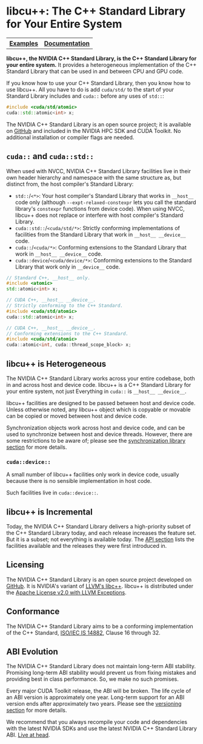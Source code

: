 # libcu++: The C++ Standard Library for Your Entire System

<table><tr>
<th><b><a href="https://github.com/nvidia/libcudacxx/tree/main/samples">Examples</a></b></th>
<th><b><a href="https://nvidia.github.io/libcudacxx">Documentation</a></b></th>
</tr></table>

**libcu++, the NVIDIA C++ Standard Library,  is the C++ Standard Library for
  your entire system.**
It provides a heterogeneous implementation of the C++ Standard Library that can
  be used in and between CPU and GPU code.

If you know how to use your C++ Standard Library, then you know how to use
  libcu++.
All you have to do is add `cuda/std/` to the start of your Standard Library
  includes and `cuda::` before any uses of `std::`:

```c++
#include <cuda/std/atomic>
cuda::std::atomic<int> x;
```

The NVIDIA C++ Standard Library is an open source project; it is available on
  [GitHub] and included in the NVIDIA HPC SDK and CUDA Toolkit.
No additional installation or compiler flags are needed.

## `cuda::` and `cuda::std::`

When used with NVCC, NVIDIA C++ Standard Library facilities live in their own
  header hierarchy and namespace with the same structure as, but distinct from,
  the host compiler's Standard Library:

* `std::`/`<*>`: Your host compiler's Standard Library that works in
      `__host__` code only (although `--expt-relaxed-constexpr` lets you call
      the standard library's `constexpr` functions from device code).
    When using NVCC, libcu++ does not replace or interfere with host compiler's
      Standard Library.
* `cuda::std::`/`<cuda/std/*>`: Strictly conforming implementations of
      facilities from the Standard Library that work in `__host__ __device__`
      code.
* `cuda::`/`<cuda/*>`: Conforming extensions to the Standard Library that
      work in `__host__ __device__` code.
* `cuda::device`/`<cuda/device/*>`: Conforming extensions to the Standard
      Library that work only in `__device__` code.

```c++
// Standard C++, __host__ only.
#include <atomic>
std::atomic<int> x;

// CUDA C++, __host__ __device__.
// Strictly conforming to the C++ Standard.
#include <cuda/std/atomic>
cuda::std::atomic<int> x;

// CUDA C++, __host__ __device__.
// Conforming extensions to the C++ Standard.
#include <cuda/std/atomic>
cuda::atomic<int, cuda::thread_scope_block> x;
```

## libcu++ is Heterogeneous

The NVIDIA C++ Standard Library works across your entire codebase, both in and
  across host and device code.
libcu++ is a C++ Standard Library for your entire system, not just
Everything in `cuda::` is `__host__ __device__`.

libcu++ facilities are designed to be passed between host and device code.
Unless otherwise noted, any libcu++ object which is copyable or movable can be
  copied or moved between host and device code.

Synchronization objects work across host and device code, and can be used to
  synchronize between host and device threads.
However, there are some restrictions to be aware of; please see the
  [synchronization library section] for more details.

### `cuda::device::`

A small number of libcu++ facilities only work in device code, usually because
  there is no sensible implementation in host code.

Such facilities live in `cuda::device::`.

## libcu++ is Incremental

Today, the NVIDIA C++ Standard Library delivers a high-priority subset of the
  C++ Standard Library today, and each release increases the feature set.
But it is a subset; not everything is available today.
The [API section] lists the facilities available and the releases they were
  first introduced in.

## Licensing

The NVIDIA C++ Standard Library is an open source project developed on [GitHub].
It is NVIDIA's variant of [LLVM's libc++].
libcu++ is distributed under the [Apache License v2.0 with LLVM Exceptions].

## Conformance

The NVIDIA C++ Standard Library aims to be a conforming implementation of the
  C++ Standard, [ISO/IEC IS 14882], Clause 16 through 32.

## ABI Evolution

The NVIDIA C++ Standard Library does not maintain long-term ABI stability.
Promising long-term ABI stability would prevent us from fixing mistakes and
  providing best in class performance.
So, we make no such promises.

Every major CUDA Toolkit release, the ABI will be broken.
The life cycle of an ABI version is approximately one year.
Long-term support for an ABI version ends after approximately two years.
Please see the [versioning section] for more details.

We recommend that you always recompile your code and dependencies with the
  latest NVIDIA SDKs and use the latest NVIDIA C++ Standard Library ABI.
[Live at head].


[GitHub]: https://github.com/nvidia/libcudacxx

[API section]: https://nvidia.github.io/libcudacxx/api.html
[synchronization library section]: https://nvidia.github.io/libcudacxx/api/synchronization_library.html
[versioning section]: https://nvidia.github.io/libcudacxx/releases/versioning.html

[documentation]: https://nvidia.github.io/libcudacxx

[LLVM's libc++]: https://libcxx.llvm.org
[Apache License v2.0 with LLVM Exceptions]: https://llvm.org/LICENSE.txt

[ISO/IEC IS 14882]: https://eel.is/c++draft

[live at head]: https://www.youtube.com/watch?v=tISy7EJQPzI&t=1032s

